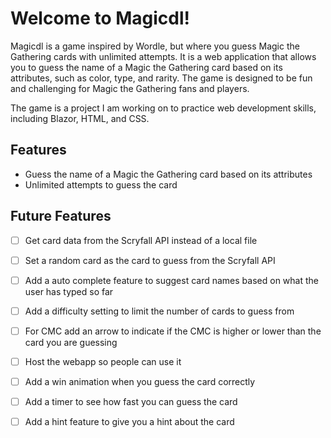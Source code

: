 # Welcome to Magicdl!

Magicdl is a game inspired by Wordle, but where you guess Magic the Gathering cards with unlimited attempts.
It is a web application that allows you to guess the name of a Magic the Gathering card based on its attributes, such as color, type, and rarity. The game is designed to be fun and challenging for Magic the Gathering fans and players.

The game is a project I am working on to practice web development skills, including Blazor, HTML, and CSS.

## Features
- Guess the name of a Magic the Gathering card based on its attributes
- Unlimited attempts to guess the card

## Future Features
- [ ] Get card data from the Scryfall API instead of a local file

- [ ] Set a random card as the card to guess from the Scryfall API

- [ ] Add a auto complete feature to suggest card names based on what the user has typed so far

- [ ] Add a difficulty setting to limit the number of cards to guess from

- [ ] For CMC add an arrow to indicate if the CMC is higher or lower than the card you are guessing

- [ ] Host the webapp so people can use it

- [ ] Add a win animation when you guess the card correctly

- [ ] Add a timer to see how fast you can guess the card

- [ ] Add a hint feature to give you a hint about the card

